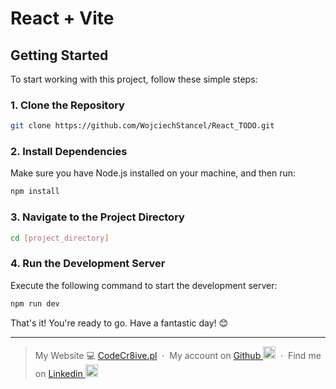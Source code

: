 # React + Vite

## Getting Started

To start working with this project, follow these simple steps:

### 1. Clone the Repository

```bash
git clone https://github.com/WojciechStancel/React_TODO.git
```

### 2. Install Dependencies

Make sure you have Node.js installed on your machine, and then run:

```bash
npm install
```

### 3. Navigate to the Project Directory

```bash
cd [project_directory]
```

### 4. Run the Development Server

Execute the following command to start the development server:

```bash
npm run dev
```

That's it! You're ready to go. Have a fantastic day! 😊

---

> My Website 💻 [CodeCr8ive.pl](https://www.codecr8ive.pl) &nbsp;&middot;&nbsp;
> My account on
[Github <img width="20px" src="https://github.com/WojciechStancel/Notes-React-App/assets/121879383/fc63de6c-91ae-4eb7-ac97-a5a365bdf073)">](https://github.com/WojciechStancel) &nbsp;&middot;&nbsp;
> Find me on
 [Linkedin <img width="20px" src="https://github.com/WojciechStancel/Notes-React-App/assets/121879383/94d42b30-025f-4997-9ff5-9491c49d9026">](https://www.linkedin.com/in/wojciech-stancel/) 
